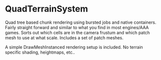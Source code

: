 # QuadTerrainSystem

Quad tree based chunk rendering using bursted jobs and native containers.  Fairly straight forward and similar to what you find in most engines/AAA games.  Sorts out which cells are in the camera frustum and which patch mesh to use at what scale.  Includes a set of patch meshes.

A simple DrawMeshInstanced rendering setup is included.  No terrain specific shading, heightmaps, etc..



